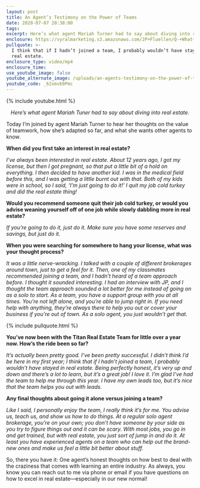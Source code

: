 ```yaml
---
layout: post
title: An Agent’s Testimony on the Power of Teams
date: 2020-07-07 20:38:00
tags:
excerpt: Here’s what agent Mariah Turner had to say about diving into real estate.
enclosure: https://vyralmarketing.s3.amazonaws.com/JP+Fluellen/Q-+What+Are+the+Benefits+of+Joining+a+Team.mp4
pullquote: >-
  I think that if I hadn’t joined a team, I probably wouldn’t have stayed in
  real estate.
enclosure_type: video/mp4
enclosure_time:
use_youtube_image: false
youtube_alternate_image: /uploads/an-agents-testimony-on-the-power-of-teams-yt.jpg
youtube_code: _62xmvb9Pmc
---
```


{% include youtube.html %}

<p style="text-align:center;"><em>Here’s what agent Mariah Tuner had to say about diving into real estate.</em></p>

Today I’m joined by agent Mariah Turner to hear her thoughts on the value of teamwork, how she’s adapted so far, and what she wants other agents to know.&nbsp;

**When did you first take an interest in real estate?&nbsp;**

*I’ve always been interested in real estate. About 12 years ago, I got my license, but then I got pregnant, so that put a little bit of a hold on everything. I then decided to have another kid. I was in the medical field before this, and I was getting a little burnt out with that. Both of my kids were in school, so I said, ‘I’m just going to do it\!’ I quit my job cold turkey and did the real estate thing\!*

**Would you recommend someone quit their job cold turkey, or would you advise weaning yourself off of one job while slowly dabbling more in real estate?&nbsp;**

*If you’re going to do it, just do it. Make sure you have some reserves and savings, but just do it.&nbsp;*

**When you were searching for somewhere to hang your license, what was your thought process?&nbsp;**

*It was a little nerve-wracking. I talked with a couple of different brokerages around town, just to get a feel for it. Then, one of my classmates recommended joining a team, and I hadn’t heard of a team approach before. I thought it sounded interesting. I had an interview with JP, and I thought the team approach sounded a lot better for me instead of going on as a solo to start. As a team, you have a support group with you at all times. You’re not left alone, and you’re able to jump right in. If you need help with anything, they’re always there to help you out or cover your business if you’re out of town. As a solo agent, you just wouldn’t get that.&nbsp;*

{% include pullquote.html %}

**You’ve now been with the Titan Real Estate Team for little over a year now. How’s the ride been so far?**

*It’s actually been pretty good. I’ve been pretty successful. I didn’t think I’d be here in my first year; I think that if I hadn’t joined a team, I probably wouldn’t have stayed in real estate. Being perfectly honest, it’s very up and down and there’s a lot to learn, but it’s a great job\! I love it. I’m glad I’ve had the team to help me through this year. I have my own leads too, but it’s nice that the team helps you out with leads.&nbsp;*

**Any final thoughts about going it alone versus joining a team?&nbsp;**

*Like I said, I personally enjoy the team, I really think it’s for me. You advise us, teach us, and show us how to do things. At a regular solo agent brokerage, you’re on your own; you don’t have someone by your side as you try to figure things out and it can be scary. With most jobs, you go in and get trained, but with real estate, you just sort of jump in and do it. At least you have experienced agents on a team who can help out the brand-new ones and make us feel a little bit better about stuff.&nbsp;*

So, there you have it: One agent’s honest thoughts on how best to deal with the craziness that comes with learning an entire industry. As always, you know you can reach out to me via phone or email if you have questions on how to excel in real estate—especially in our new normal\!

&nbsp;